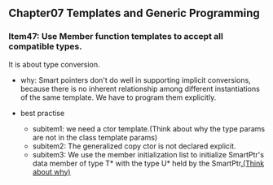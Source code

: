 ## Chapter07 Templates and Generic Programming

### Item47: Use Member function templates to accept all compatible types.

It is about type conversion.

- why: Smart pointers don't do well in supporting implicit conversions, because 
there is no inherent relationship among different instantiations of the same template.
We have to program them explicitly.

- best practise
  - subitem1: we need a ctor template.(Think about why the type params are not in the class template params)
  - subitem2: The generalized copy ctor is not declared explicit.
  - subitem3: We use the member initialization list to initialize SmartPtr<T>'s data member of type T* with the type U*
  held by the SmartPtr<U>.(Think about why)
